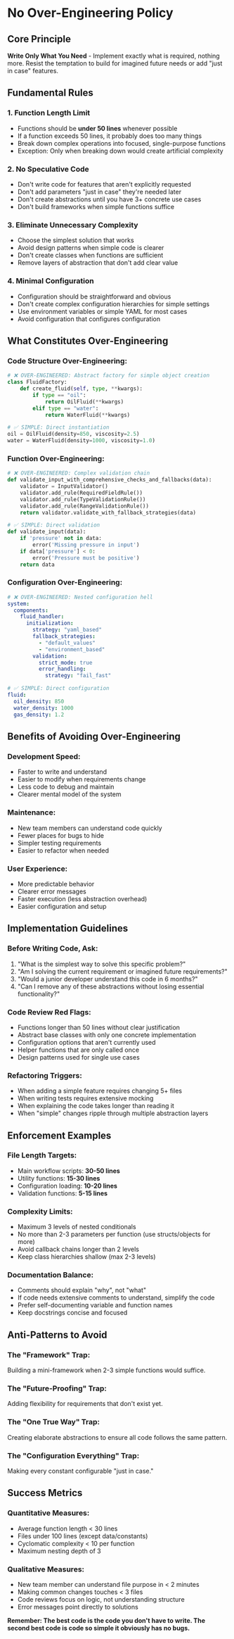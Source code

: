 # No Over-Engineering Policy

## Core Principle
**Write Only What You Need** - Implement exactly what is required, nothing more. Resist the temptation to build for imagined future needs or add "just in case" features.

## Fundamental Rules

### 1. **Function Length Limit**
- Functions should be **under 50 lines** whenever possible
- If a function exceeds 50 lines, it probably does too many things
- Break down complex operations into focused, single-purpose functions
- Exception: Only when breaking down would create artificial complexity

### 2. **No Speculative Code**
- Don't write code for features that aren't explicitly requested
- Don't add parameters "just in case" they're needed later
- Don't create abstractions until you have 3+ concrete use cases
- Don't build frameworks when simple functions suffice

### 3. **Eliminate Unnecessary Complexity**
- Choose the simplest solution that works
- Avoid design patterns when simple code is clearer
- Don't create classes when functions are sufficient
- Remove layers of abstraction that don't add clear value

### 4. **Minimal Configuration**
- Configuration should be straightforward and obvious
- Don't create complex configuration hierarchies for simple settings
- Use environment variables or simple YAML for most cases
- Avoid configuration that configures configuration

## What Constitutes Over-Engineering

### **Code Structure Over-Engineering:**
```python
# ❌ OVER-ENGINEERED: Abstract factory for simple object creation
class FluidFactory:
    def create_fluid(self, type, **kwargs):
        if type == "oil":
            return OilFluid(**kwargs)
        elif type == "water":
            return WaterFluid(**kwargs)

# ✅ SIMPLE: Direct instantiation
oil = OilFluid(density=850, viscosity=2.5)
water = WaterFluid(density=1000, viscosity=1.0)
```

### **Function Over-Engineering:**
```python
# ❌ OVER-ENGINEERED: Complex validation chain
def validate_input_with_comprehensive_checks_and_fallbacks(data):
    validator = InputValidator()
    validator.add_rule(RequiredFieldRule())
    validator.add_rule(TypeValidationRule())
    validator.add_rule(RangeValidationRule())
    return validator.validate_with_fallback_strategies(data)

# ✅ SIMPLE: Direct validation
def validate_input(data):
    if 'pressure' not in data:
        error('Missing pressure in input')
    if data['pressure'] < 0:
        error('Pressure must be positive')
    return data
```

### **Configuration Over-Engineering:**
```yaml
# ❌ OVER-ENGINEERED: Nested configuration hell
system:
  components:
    fluid_handler:
      initialization:
        strategy: "yaml_based"
        fallback_strategies:
          - "default_values"
          - "environment_based"
        validation:
          strict_mode: true
          error_handling:
            strategy: "fail_fast"

# ✅ SIMPLE: Direct configuration
fluid:
  oil_density: 850
  water_density: 1000
  gas_density: 1.2
```

## Benefits of Avoiding Over-Engineering

### **Development Speed:**
- Faster to write and understand
- Easier to modify when requirements change
- Less code to debug and maintain
- Clearer mental model of the system

### **Maintenance:**
- New team members can understand code quickly
- Fewer places for bugs to hide
- Simpler testing requirements
- Easier to refactor when needed

### **User Experience:**
- More predictable behavior
- Clearer error messages
- Faster execution (less abstraction overhead)
- Easier configuration and setup

## Implementation Guidelines

### **Before Writing Code, Ask:**
1. "What is the simplest way to solve this specific problem?"
2. "Am I solving the current requirement or imagined future requirements?"
3. "Would a junior developer understand this code in 6 months?"
4. "Can I remove any of these abstractions without losing essential functionality?"

### **Code Review Red Flags:**
- Functions longer than 50 lines without clear justification
- Abstract base classes with only one concrete implementation
- Configuration options that aren't currently used
- Helper functions that are only called once
- Design patterns used for single use cases

### **Refactoring Triggers:**
- When adding a simple feature requires changing 5+ files
- When writing tests requires extensive mocking
- When explaining the code takes longer than reading it
- When "simple" changes ripple through multiple abstraction layers

## Enforcement Examples

### **File Length Targets:**
- Main workflow scripts: **30-50 lines**
- Utility functions: **15-30 lines**  
- Configuration loading: **10-20 lines**
- Validation functions: **5-15 lines**

### **Complexity Limits:**
- Maximum 3 levels of nested conditionals
- No more than 2-3 parameters per function (use structs/objects for more)
- Avoid callback chains longer than 2 levels
- Keep class hierarchies shallow (max 2-3 levels)

### **Documentation Balance:**
- Comments should explain "why", not "what"
- If code needs extensive comments to understand, simplify the code
- Prefer self-documenting variable and function names
- Keep docstrings concise and focused

## Anti-Patterns to Avoid

### **The "Framework" Trap:**
Building a mini-framework when 2-3 simple functions would suffice.

### **The "Future-Proofing" Trap:**
Adding flexibility for requirements that don't exist yet.

### **The "One True Way" Trap:**
Creating elaborate abstractions to ensure all code follows the same pattern.

### **The "Configuration Everything" Trap:**
Making every constant configurable "just in case."

## Success Metrics

### **Quantitative Measures:**
- Average function length < 30 lines
- Files under 100 lines (except data/constants)
- Cyclomatic complexity < 10 per function
- Maximum nesting depth of 3

### **Qualitative Measures:**
- New team member can understand file purpose in < 2 minutes
- Making common changes touches < 3 files
- Code reviews focus on logic, not understanding structure
- Error messages point directly to solutions

**Remember: The best code is the code you don't have to write. The second best code is code so simple it obviously has no bugs.**